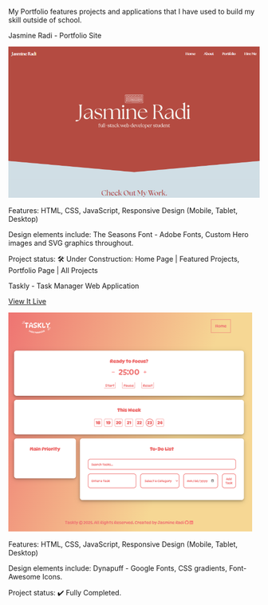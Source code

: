My Portfolio features projects and applications that I have used to build my skill outside of school. 



Jasmine Radi - Portfolio Site

<img src="portfolio.png">

Features: HTML, CSS, JavaScript, Responsive Design (Mobile, Tablet, Desktop)

Design elements include: The Seasons Font - Adobe Fonts, Custom Hero images and SVG graphics throughout.

Project status: 🛠️ Under Construction: Home Page | Featured Projects, Portfolio Page | All Projects



Taskly - Task Manager Web Application

<a href="https://tasklythetaskmanager.netlify.app">View It Live</a>

<img src="taskly.png">

Features: HTML, CSS, JavaScript, Responsive Design (Mobile, Tablet, Desktop)

Design elements include: Dynapuff - Google Fonts, CSS gradients, Font-Awesome Icons.

Project status: ✔️ Fully Completed.




